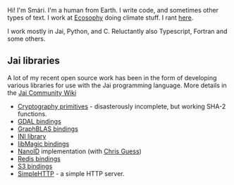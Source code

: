 Hi! I'm Smári. I'm a human from Earth. I write code, and sometimes other types of text. I work at [Ecosophy](https://ecosophy.is) doing climate stuff. I rant [here](https://smarimccarthy.is).

I work mostly in Jai, Python, and C. Reluctantly also Typescript, Fortran and some others.

## Jai libraries

A lot of my recent open source work has been in the form of developing various libraries for use with the Jai programming language. More details in the [Jai Community Wiki](https://github.com/Jai-Community/Jai-Community-Library/wiki/References#community-libraries)

 * [Cryptography primitives](https://github.com/smari/jai-crypto) - disasterously incomplete, but working SHA-2 functions.
 * [GDAL bindings](https://github.com/smari/jai-gdal)
 * [GraphBLAS bindings](https://github.com/smari/jai-graphblas)
 * [INI library](https://github.com/smari/jai-ini)
 * [libMagic bindings](https://github.com/smari/jai-magic)
 * [NanoID](https://github.com/cguess/nanoid-jai) implementation (with [Chris Guess](https://github.com/cguess))
 * [Redis bindings](https://github.com/smari/jai-redis)
 * [S3 bindings](https://github.com/smari/jai-s3)
 * [SimpleHTTP](https://github.com/smari/jai-simplehttp) - a simple HTTP server.
